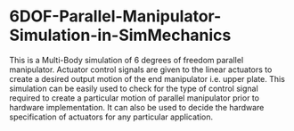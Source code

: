 # 6DOF-Parallel-Manipulator-Simulation-in-SimMechanics
This is a Multi-Body simulation of 6 degrees of freedom parallel manipulator. Actuator control signals are given to the linear actuators to create a desired output motion of the end manipulator i.e. upper plate. This simulation can be easily used to check for the type of control signal required to create a particular motion of parallel manipulator prior to hardware implementation. It can also be used to decide the hardware specification of actuators for any particular application.
